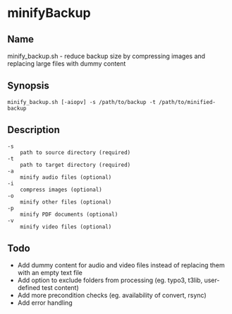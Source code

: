 minifyBackup
============

Name
----

minify_backup.sh - reduce backup size by compressing images and replacing large files with dummy content

Synopsis
--------

    minify_backup.sh [-aiopv] -s /path/to/backup -t /path/to/minified-backup

Description
-----------

    -s
        path to source directory (required)
    -t
        path to target directory (required)
    -a
        minify audio files (optional)
    -i
        compress images (optional)
    -o
        minify other files (optional)
    -p
        minify PDF documents (optional)
    -v
        minify video files (optional)

Todo
----

* Add dummy content for audio and video files instead of replacing them with an empty text file
* Add option to exclude folders from processing (eg. typo3, t3lib, user-defined test content)
* Add more precondition checks (eg. availability of convert, rsync)
* Add error handling
